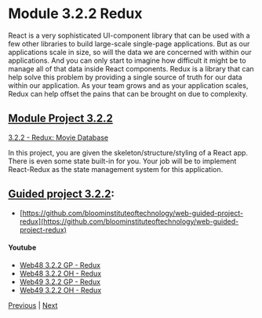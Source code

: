 #  Module 3.2.2 Redux

React is a very sophisticated UI-component library that can be used with a few other libraries to build large-scale single-page applications. But as our applications scale in size, so will the data we are concerned with within our applications. And you can only start to imagine how difficult it might be to manage all of that data inside React components. Redux is a library that can help solve this problem by providing a single source of truth for our data within our application. As your team grows and as your application scales, Redux can help offset the pains that can be brought on due to complexity.

##  [Module Project 3.2.2](../Assign322/README.md)

[3.2.2 - Redux: Movie Database](https://github.com/bloominstituteoftechnology/web-module-project-redux)


In this project, you are given the skeleton/structure/styling of a React app. There is even some state built-in for you. Your job will be to implement React-Redux as the state management system for this application.

## [Guided project 3.2.2](./Guided322):

-   [https://github.com/bloominstituteoftechnology/web-guided-project-redux](https://github.com/bloominstituteoftechnology/web-guided-project-redux)

####    Youtube

-  [Web48 3.2.2 GP - Redux](https://youtu.be/HRkQjFVjNH4)
-  [Web48 3.2.2 OH - Redux ](https://www.youtube.com/watch?v=shr7l58Weg0)
-  [Web49 3.2.2 GP - Redux](https://youtu.be/SeKXpBy1WpI)
-  [Web49 3.2.2 OH - Redux ](https://youtu.be/1QLBGMZiMsw)



[Previous](./Object_5.md) | [Next](./QA.md)